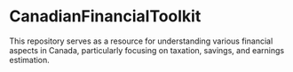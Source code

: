 # CanadianFinancialToolkit
This repository serves as a resource for understanding various financial aspects in Canada, particularly focusing on taxation, savings, and earnings estimation.
